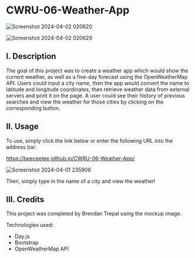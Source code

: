 # CWRU-06-Weather-App

![Screenshot 2024-04-02 020620](https://github.com/BeeCeeTee/CWRU-06-Weather-App/assets/117789057/979df28e-495c-40c3-b6b4-5a05df94f0fd)

![Screenshot 2024-04-02 020629](https://github.com/BeeCeeTee/CWRU-06-Weather-App/assets/117789057/b1a7b001-90da-459c-ba7c-10dc9869e0d7)


## I. Description
The goal of this project was to create a weather app which would show the current weather, as well as a five-day forecast using the OpenWeatherMap API. Users could input a city name, then the app would convert the name to latitude and longitude coordinates, then retrieve weather data from external servers and print it on the page. A user could see their history of previous searches and view the weather for those cities by clicking on the corresponding button.

## II. Usage
To use, simply click the link below or enter the following URL into the address bar:

https://beeceetee.github.io/CWRU-06-Weather-App/

![Screenshot 2024-04-01 235906](https://github.com/BeeCeeTee/CWRU-06-Weather-App/assets/117789057/344100f5-3d6d-450a-9d78-2a2d723b2684)

Then, simply type in the name of a city and view the weather!

## III. Credits
This project was completed by Brendan Trepal using the mockup image.

Technologies used:
- Day.js
- Bootstrap
- OpenWeatherMap API
